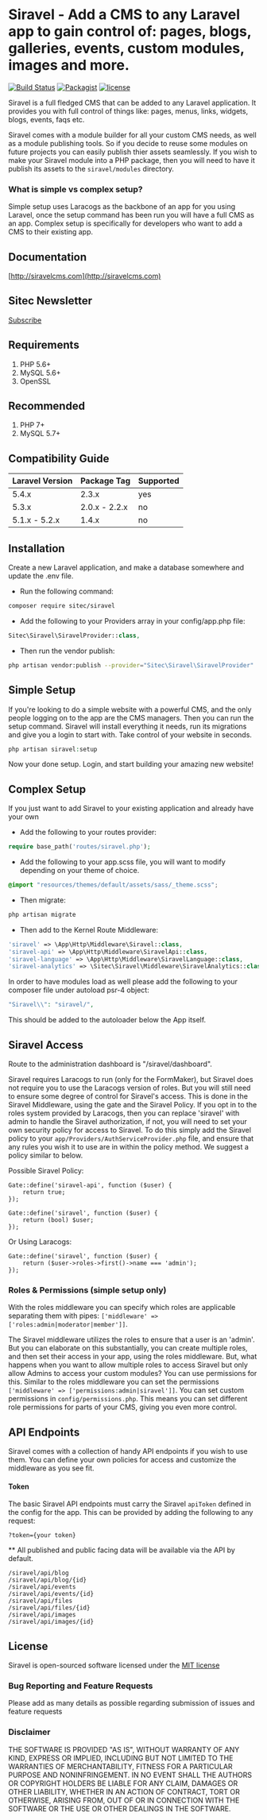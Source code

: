 # Siravel - Add a CMS to any Laravel app to gain control of: pages, blogs, galleries, events, custom modules, images and more.

[![Build Status](https://travis-ci.org/YABhq/Siravel.svg?branch=master)](https://travis-ci.org/YABhq/Siravel)
[![Packagist](https://img.shields.io/packagist/dt/yab/siravel.svg?maxAge=2592000)](https://packagist.org/packages/yab/siravel)
[![license](https://img.shields.io/github/license/mashape/apistatus.svg?maxAge=2592000)](https://packagist.org/packages/yab/siravel)

Siravel is a full fledged CMS that can be added to any Laravel application. It provides you with full control of things like: pages, menus, links, widgets, blogs, events, faqs etc.

Siravel comes with a module builder for all your custom CMS needs, as well as a module publishing tools. So if you decide to reuse some modules on future projects you can easily publish thier assets seamlessly. If you wish to make your Siravel module into a PHP package, then you will need to have it publish its assets to the `siravel/modules` directory.

### What is simple vs complex setup?
Simple setup uses Laracogs as the backbone of an app for you using Laravel, once the setup command has been run you will have a full CMS as an app. Complex setup is specifically for developers who want to add a CMS to their existing app.

## Documentation
[http://siravelcms.com](http://siravelcms.com)

## Sitec Newsletter
[Subscribe](http://eepurl.com/ck7dSv)

## Requirements
1. PHP 5.6+
1. MySQL 5.6+
2. OpenSSL

## Recommended
1. PHP 7+
1. MySQL 5.7+

## Compatibility Guide

| Laravel Version | Package Tag | Supported |
|-----------------|-------------|-----------|
| 5.4.x | 2.3.x | yes |
| 5.3.x | 2.0.x - 2.2.x | no |
| 5.1.x - 5.2.x | 1.4.x | no |

## Installation

Create a new Laravel application, and make a database somewhere and update the .env file.

* Run the following command:

```bash
composer require sitec/siravel
```

* Add the following to your Providers array in your config/app.php file:

```php
Sitec\Siravel\SiravelProvider::class,
```

* Then run the vendor publish:

```bash
php artisan vendor:publish --provider="Sitec\Siravel\SiravelProvider"
```

## Simple Setup

If you're looking to do a simple website with a powerful CMS, and the only people logging on to the app are the CMS managers. Then you can run the setup command.
Siravel will install everything it needs, run its migrations and give you a login to start with. Take control of your website in seconds.

```php
php artisan siravel:setup
```

Now your done setup. Login, and start building your amazing new website!

## Complex Setup

If you just want to add Siravel to your existing application and already have your own

* Add the following to your routes provider:

```php
require base_path('routes/siravel.php');
```

* Add the following to your app.scss file, you will want to modify depending on your theme of choice.

```css
@import "resources/themes/default/assets/sass/_theme.scss";
```

* Then migrate:

```bash
php artisan migrate
```

* Then add to the Kernel Route Middleware:

```php
'siravel' => \App\Http\Middleware\Siravel::class,
'siravel-api' => \App\Http\Middleware\SiravelApi::class,
'siravel-language' => \App\Http\Middleware\SiravelLanguage::class,
'siravel-analytics' => \Sitec\Siravel\Middleware\SiravelAnalytics::class,
```

In order to have modules load as well please add the following to your composer file under autoload psr-4 object:
```php
"Siravel\\": "siravel/",
```
This should be added to the autoloader below the App itself.

## Siravel Access
Route to the administration dashboard is "/siravel/dashboard".

Siravel requires Laracogs to run (only for the FormMaker), but Siravel does not require you to use the Laracogs version of roles. But you will still need to ensure some degree of control for Siravel's access. This is done in the Siravel Middleware, using the gate and the Siravel Policy. If you opt in to the roles system provided by Laracogs, then you can replace 'siravel' with admin to handle the Siravel authorization, if not, you will need to set your own security policy for access to Siravel. To do this simply add the Siravel policy to your `app/Providers/AuthServiceProvider.php` file, and ensure that any rules you wish it to use are in within the policy method. We suggest a policy similar to below.

Possible Siravel Policy:
```
Gate::define('siravel-api', function ($user) {
    return true;
});

Gate::define('siravel', function ($user) {
    return (bool) $user;
});
```

Or Using Laracogs:
```
Gate::define('siravel', function ($user) {
    return ($user->roles->first()->name === 'admin');
});
```

### Roles & Permissions (simple setup only)

With the roles middleware you can specify which roles are applicable separating them with pipes: `['middleware' => ['roles:admin|moderator|member']]`.

The Siravel middleware utilizes the roles to ensure that a user is an 'admin'. But you can elaborate on this substantially, you can create multiple roles, and then set their access in your app, using the roles middleware. But, what happens when you want to allow multiple roles to access Siravel but only allow Admins to access your custom modules? You can use permissions for this. Similar to the roles middleware you can set the permissions `['middleware' => ['permissions:admin|siravel']]`. You can set custom permissions in `config/permissions.php`. This means you can set different role permissions for parts of your CMS, giving you even more control.

## API Endpoints

Siravel comes with a collection of handy API endpoints if you wish to use them. You can define your own policies for access and customize the middleware as you see fit.

#### Token

The basic Siravel API endpoints must carry the Siravel `apiToken` defined in the config for the app. This can be provided by adding the following to any request:

```
?token={your token}
```

** All published and public facing data will be available via the API by default.

```
/siravel/api/blog
/siravel/api/blog/{id}
/siravel/api/events
/siravel/api/events/{id}
/siravel/api/files
/siravel/api/files/{id}
/siravel/api/images
/siravel/api/images/{id}
```

## License

Siravel is open-sourced software licensed under the [MIT license](http://opensource.org/licenses/MIT)

### Bug Reporting and Feature Requests

Please add as many details as possible regarding submission of issues and feature requests

### Disclaimer

THE SOFTWARE IS PROVIDED "AS IS", WITHOUT WARRANTY OF ANY KIND, EXPRESS OR IMPLIED, INCLUDING BUT NOT LIMITED TO THE WARRANTIES OF MERCHANTABILITY, FITNESS FOR A PARTICULAR PURPOSE AND NONINFRINGEMENT. IN NO EVENT SHALL THE AUTHORS OR COPYRIGHT HOLDERS BE LIABLE FOR ANY CLAIM, DAMAGES OR OTHER LIABILITY, WHETHER IN AN ACTION OF CONTRACT, TORT OR OTHERWISE, ARISING FROM, OUT OF OR IN CONNECTION WITH THE SOFTWARE OR THE USE OR OTHER DEALINGS IN THE SOFTWARE.
